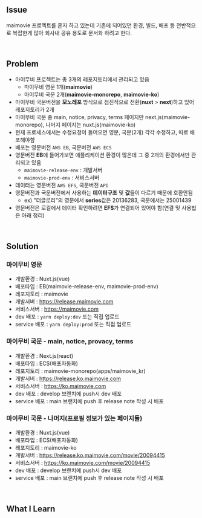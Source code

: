 ## Issue
maimovie 프로젝트를 혼자 하고 있는데 기존에 되어있던 환경, 빌드, 배포 등 전반적으로 복잡한게 많아 회사내 공유 용도로 문서화 하려고 한다.

<br>

## Problem
+ 마이무비 프로젝트는 총 3개의 레포지토리에서 관리되고 있음
  - 마이무비 영문 1개(**maimovie**)
  - 마이무비 국문 2개(**maimovie-monorepo**, **maimovie-ko**)
+ 마이무비 국문버전을 **모노레포** 방식으로 점진적으로 전환(**nuxt** > **next**)하고 있어 레포지토리가 2개
+ 마이무비 국문 중 main, notice, privacy, terms 페이지만 next.js(maimovie-monorepo), 나머지 페이지는 nuxt.js(maimovie-ko)
+ 현재 프로세스에서는 수정요청이 들어오면 영문, 국문(2개) 각각 수정하고, 따로 배포해야함
+ 배포는 영문버전 `AWS EB`, 국문버전 `AWS ECS`
+ 영문버전 **EB**에 들어가보면 애플리케이션 환경이 많은데 그 중 2개의 환경에서만 관리되고 있음
  - `maimovie-release-env` : 개발서버
  - `maimovie-prod-env` : 서비스서버
+ 데이터는 영문버전 `AWS EFS`, 국문버전 `API`
+ 영문버전과 국문버전에서 사용하는 **데이터구조** 및 **값**들이 다르기 때문에 호환안됨
  - ex) "더글로리"의 영문에서 **series**값은 20136283, 국문에서는 25001439
+ 영문버전은 로컬에서 데이터 확인하려면 **EFS**가 연결되어 있어야 함(연결 및 사용법은 아래 정리)

<br>

## Solution
### 마이무비 영문
+ 개발환경 : Nuxt.js(vue)
+ 배포타입 : EB(maimovie-release-env, maimovie-prod-env)
+ 레포지토리 : maimovie
+ 개발서버 : https://release.maimovie.com
+ 서비스서버 : https://maimovie.com
+ dev 배포 : `yarn deploy:dev` 또는 직접 업로드
+ service 배포 : `yarn deploy:prod` 또는 직접 업로드

### 마이무비 국문 - main, notice, provacy, terms
+ 개발환경 : Next.js(react)
+ 배포타입 : ECS(배포자동화)
+ 레포지토리 : maimovie-monorepo(apps/maimovie_kr)
+ 개발서버 : https://release.ko.maimovie.com
+ 서비스서버 : https://ko.maimovie.com
+ dev 배포 : develop 브랜치에 push시 dev 배포
+ service 배포 : main 브랜치에 push 후 release note 작성 시 배포

### 마이무비 국문 - 나머지(프로필 정보가 있는 페이지들)
+ 개발환경 : Nuxt.js(vue)
+ 배포타입 : ECS(배포자동화)
+ 레포지토리 : maimovie-ko
+ 개발서버 : https://release.ko.maimovie.com/movie/20094415
+ 서비스서버 : https://ko.maimovie.com/movie/20094415
+ dev 배포 : develop 브랜치에 push시 dev 배포
+ service 배포 : main 브랜치에 push 후 release note 작성 시 배포

<br>

## What I Learn
